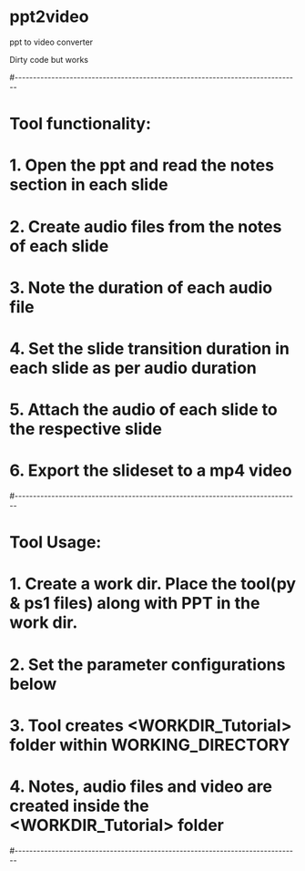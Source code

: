 # ppt2video
ppt to video converter

Dirty code but works

#------------------------------------------------------------------------------
# Tool functionality:
#   1. Open the ppt and read the notes section in each slide
#   2. Create audio files from the notes of each slide
#   3. Note the duration of each audio file
#   4. Set the slide transition duration in each slide as per audio duration
#   5. Attach the audio of each slide to the respective slide
#   6. Export the slideset to a mp4 video
#------------------------------------------------------------------------------
# Tool Usage: 
#   1. Create a work dir. Place the tool(py & ps1 files) along with PPT in the work dir.
#   2. Set the parameter configurations below
#   3. Tool creates <WORKDIR_Tutorial> folder within WORKING_DIRECTORY
#   4. Notes, audio files and video are created inside the <WORKDIR_Tutorial> folder
#------------------------------------------------------------------------------

